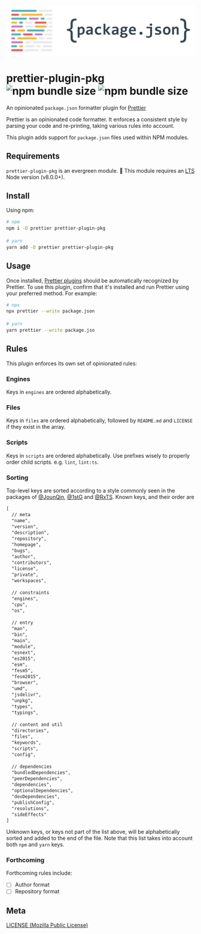 ![banner](https://raw.githubusercontent.com/rx-ts/prettier/master/assets/banner.svg?sanitize=true)

# prettier-plugin-pkg ![npm bundle size](https://img.shields.io/bundlephobia/min/prettier-plugin-pkg) ![npm bundle size](https://img.shields.io/bundlephobia/minzip/prettier-plugin-pkg)

An opinionated `package.json` formatter plugin for [Prettier](https://prettier.io)

Prettier is an opinionated code formatter. It enforces a consistent style by parsing your code and re-printing, taking various rules into account.

This plugin adds support for `package.json` files used within NPM modules.

## Requirements

`prettier-plugin-pkg` is an evergreen module. 🌲 This module requires an [LTS](https://github.com/nodejs/Release) Node version (v8.0.0+).

## Install

Using npm:

```sh
# npm
npm i -D prettier prettier-plugin-pkg

# yarn
yarn add -D prettier prettier-plugin-pkg
```

## Usage

Once installed, [Prettier plugins](https://prettier.io/docs/en/plugins.html) should be automatically recognized by Prettier. To use this plugin, confirm that it's installed and run Prettier using your preferred method. For example:

```sh
# npx
npx prettier --write package.json

# yarn
yarn prettier --write package.jso
```

## Rules

This plugin enforces its own set of opinionated rules:

### Engines

Keys in `engines` are ordered alphabetically.

### Files

Keys in `files` are ordered alphabetically, followed by `README.md` and `LICENSE` if they exist in the array.

### Scripts

Keys in `scripts` are ordered alphabetically. Use prefixes wisely to properly order child scripts. e.g. `lint`, `lint:ts`.

### Sorting

Top-level keys are sorted according to a style commonly seen in the packages of [@JounQin](https://github.com/JounQin), [@1stG](https://github.com/1stG) and [@RxTS](https://github.com/rx-ts). Known keys, and their order are

```jsonc
[
  // meta
  "name",
  "version",
  "description",
  "repository",
  "homepage",
  "bugs",
  "author",
  "contributors",
  "license",
  "private",
  "workspaces",

  // constraints
  "engines",
  "cpu",
  "os",

  // entry
  "man",
  "bin",
  "main",
  "module",
  "esnext",
  "es2015",
  "esm",
  "fesm5",
  "fesm2015",
  "browser",
  "umd",
  "jsdelivr",
  "unpkg",
  "types",
  "typings",

  // content and util
  "directories",
  "files",
  "keywords",
  "scripts",
  "config",

  // dependencies
  "bundledDependencies",
  "peerDependencies",
  "dependencies",
  "optionalDependencies",
  "devDependencies",
  "publishConfig",
  "resolutions",
  "sideEffects"
]
```

Unknown keys, or keys not part of the list above, will be alphabetically sorted and added to the end of the file. Note that this list takes into account both `npm` and `yarn` keys.

### Forthcoming

Forthcoming rules include:

- [ ] Author format
- [ ] Repository format

## Meta

[LICENSE (Mozilla Public License)](./LICENSE)
